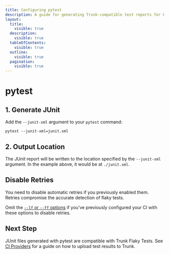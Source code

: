 ```yaml
---
title: Configuring pytest
description: A guide for generating Trunk-compatible test reports for Pytest
layout:
  title:
    visible: true
  description:
    visible: true
  tableOfContents:
    visible: true
  outline:
    visible: true
  pagination:
    visible: true
---
```


# pytest

## 1. Generate JUnit

Add the `--junit-xml` argument to your `pytest` command:

```shell
pytest --junit-xml=junit.xml 
```

## 2. Output Location

The JUnit report will be written to the location specified by the `--junit-xml` argument. In the example above, it would be at `./junit.xml`.

## Disable Retries

You need to disable automatic retries if you previously enabled them. Retries compromise the accurate detection of flaky tests.&#x20;

Omit the [ `--lf` or `--ff` options](https://docs.pytest.org/en/stable/how-to/cache.html) if you've previously configured your CI with these options to disable retries.

## Next Step

JUnit files generated with pytest are compatible with Trunk Flaky Tests. See [CI Providers](https://docs.trunk.io/flaky-tests/get-started/ci-providers) for a guide on how to upload test results to Trunk.
